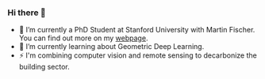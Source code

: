 ### Hi there 👋

- 🔭 I’m currently a PhD Student at Stanford University with Martin Fischer. You can find out more on my [webpage](https://kdmayer.github.io/).
- 🌱 I’m currently learning about Geometric Deep Learning.
- ⚡ I'm combining computer vision and remote sensing to decarbonize the building sector.

<!--
**kdmayer/kdmayer** is a ✨ _special_ ✨ repository because its `README.md` (this file) appears on your GitHub profile.

Here are some ideas to get you started:

- 🔭 I’m currently working on ...
- 🌱 I’m currently learning ...
- 👯 I’m looking to collaborate on ...
- 🤔 I’m looking for help with ...
- 💬 Ask me about ...
- 📫 How to reach me: ...
- 😄 Pronouns: ...
- ⚡ Fun fact: ...
-->
